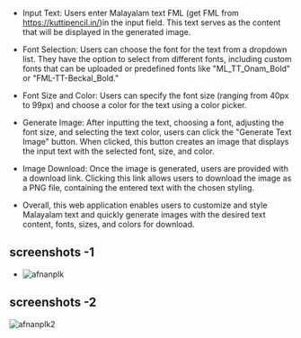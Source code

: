 - Input Text: Users enter Malayalam text FML (get FML from https://kuttipencil.in/)in the input field. This text serves as the content that will be displayed in the generated image.

- Font Selection: Users can choose the font for the text from a dropdown list. They have the option to select from different fonts, including custom fonts that can be uploaded or predefined fonts like "ML_TT_Onam_Bold" or "FML-TT-Beckal_Bold."

- Font Size and Color: Users can specify the font size (ranging from 40px to 99px) and choose a color for the text using a color picker.

- Generate Image: After inputting the text, choosing a font, adjusting the font size, and selecting the text color, users can click the "Generate Text Image" button. When clicked, this button creates an image that displays the input text with the selected font, size, and color.

- Image Download: Once the image is generated, users are provided with a download link. Clicking this link allows users to download the image as a PNG file, containing the entered text with the chosen styling.

- Overall, this web application enables users to customize and style Malayalam text and quickly generate images with the desired text content, fonts, sizes, and colors for download.

## screenshots -1
- ![afnanplk](https://github.com/afnanplk/font-online/assets/83832372/9c7a292a-bc66-401c-a264-edd78056c4c5)

## screenshots -2
![afnanplk2](https://github.com/afnanplk/font-online/assets/83832372/002ab2a1-a1a1-4d7f-b2fe-f46bc7fc8ab6)
